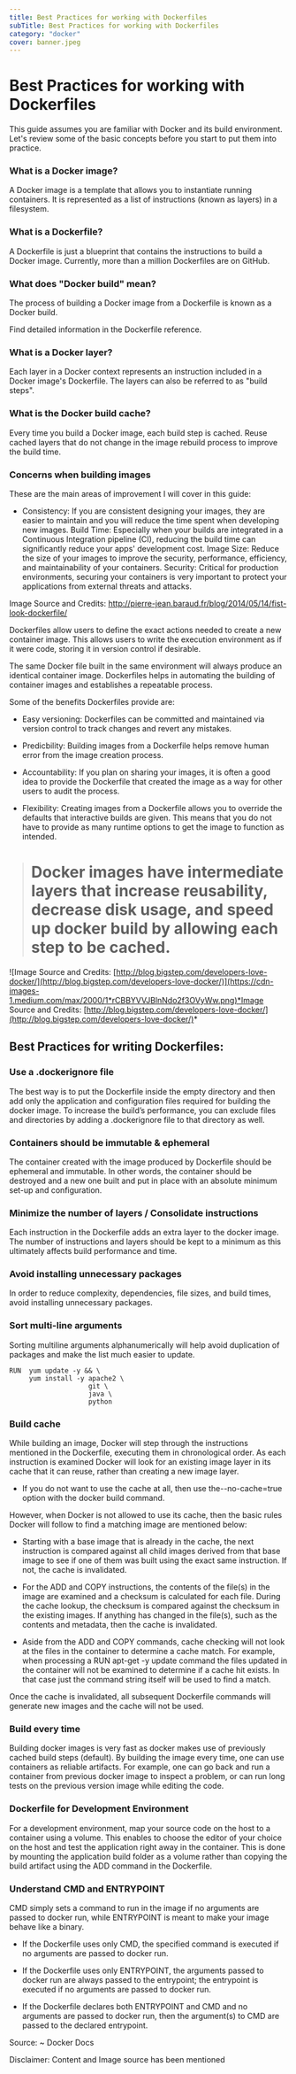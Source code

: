 ```yaml
---
title: Best Practices for working with Dockerfiles
subTitle: Best Practices for working with Dockerfiles
category: "docker"
cover: banner.jpeg
---
```


# Best Practices for working with Dockerfiles

This guide assumes you are familiar with Docker and its build environment. Let's review some of the basic concepts before you start to put them into practice.

### What is a Docker image?
A Docker image is a template that allows you to instantiate running containers. It is represented as a list of instructions (known as layers) in a filesystem.

### What is a Dockerfile?
A Dockerfile is just a blueprint that contains the instructions to build a Docker image. Currently, more than a million Dockerfiles are on GitHub.

### What does "Docker build" mean?
The process of building a Docker image from a Dockerfile is known as a Docker build.

Find detailed information in the Dockerfile reference.

### What is a Docker layer?
Each layer in a Docker context represents an instruction included in a Docker image's Dockerfile. The layers can also be referred to as "build steps".

### What is the Docker build cache?
Every time you build a Docker image, each build step is cached. Reuse cached layers that do not change in the image rebuild process to improve the build time.

### Concerns when building images
These are the main areas of improvement I will cover in this guide:

- Consistency: If you are consistent designing your images, they are easier to maintain and you will reduce the time spent when developing new images.
Build Time: Especially when your builds are integrated in a Continuous Integration pipeline (CI), reducing the build time can significantly reduce your apps' development cost.
Image Size: Reduce the size of your images to improve the security, performance, efficiency, and maintainability of your containers.
Security: Critical for production environments, securing your containers is very important to protect your applications from external threats and attacks.

Image Source and Credits: http://pierre-jean.baraud.fr/blog/2014/05/14/fist-look-dockerfile/

Dockerfiles allow users to define the exact actions needed to create a new container image. This allows users to write the execution environment as if it were code, storing it in version control if desirable.

The same Docker file built in the same environment will always produce an identical container image. Dockerfiles helps in automating the building of container images and establishes a repeatable process.

Some of the benefits Dockerfiles provide are:

* Easy versioning: Dockerfiles can be committed and maintained via version control to track changes and revert any mistakes.

* Predicbility: Building images from a Dockerfile helps remove human error from the image creation process.

* Accountability: If you plan on sharing your images, it is often a good idea to provide the Dockerfile that created the image as a way for other users to audit the process.

* Flexibility: Creating images from a Dockerfile allows you to override the defaults that interactive builds are given. This means that you do not have to provide as many runtime options to get the image to function as intended.
> # Docker images have intermediate layers that increase reusability, decrease disk usage, and speed up docker build by allowing each step to be cached.

![Image Source and Credits: [http://blog.bigstep.com/developers-love-docker/](http://blog.bigstep.com/developers-love-docker/)](https://cdn-images-1.medium.com/max/2000/1*rCBBYVVJBlnNdo2f3OVyWw.png)*Image Source and Credits: [http://blog.bigstep.com/developers-love-docker/](http://blog.bigstep.com/developers-love-docker/)*

## Best Practices for writing Dockerfiles:

### Use a .dockerignore file

The best way is to put the Dockerfile inside the empty directory and then add only the application and configuration files required for building the docker image. To increase the build’s performance, you can exclude files and directories by adding a .dockerignore file to that directory as well.

### Containers should be immutable & ephemeral

The container created with the image produced by Dockerfile should be ephemeral and immutable. In other words, the container should be destroyed and a new one built and put in place with an absolute minimum set-up and configuration.

### Minimize the number of layers / Consolidate instructions

Each instruction in the Dockerfile adds an extra layer to the docker image. The number of instructions and layers should be kept to a minimum as this ultimately affects build performance and time.

### Avoid installing unnecessary packages

In order to reduce complexity, dependencies, file sizes, and build times, avoid installing unnecessary packages.

### Sort multi-line arguments

Sorting multiline arguments alphanumerically will help avoid duplication of packages and make the list much easier to update.

    RUN  yum update -y && \
         yum install -y apache2 \
                        git \
                        java \
                        python

### Build cache

While building an image, Docker will step through the instructions mentioned in the Dockerfile, executing them in chronological order. As each instruction is examined Docker will look for an existing image layer in its cache that it can reuse, rather than creating a new image layer.
- If you do not want to use the cache at all, then use the--no-cache=true option with the docker build command.

However, when Docker is not allowed to use its cache, then the basic rules Docker will follow to find a matching image are mentioned below:

* Starting with a base image that is already in the cache, the next instruction is compared against all child images derived from that base image to see if one of them was built using the exact same instruction. If not, the cache is invalidated.

* For the ADD and COPY instructions, the contents of the file(s) in the image are examined and a checksum is calculated for each file. During the cache lookup, the checksum is compared against the checksum in the existing images. If anything has changed in the file(s), such as the contents and metadata, then the cache is invalidated.

* Aside from the ADD and COPY commands, cache checking will not look at the files in the container to determine a cache match. For example, when processing a RUN apt-get -y update command the files updated in the container will not be examined to determine if a cache hit exists. In that case just the command string itself will be used to find a match.

Once the cache is invalidated, all subsequent Dockerfile commands will generate new images and the cache will not be used.

### Build every time

Building docker images is very fast as docker makes use of previously cached build steps (default). By building the image every time, one can use containers as reliable artifacts. For example, one can go back and run a container from previous docker image to inspect a problem, or can run long tests on the previous version image while editing the code.

### Dockerfile for Development Environment

For a development environment, map your source code on the host to a container using a volume. This enables to choose the editor of your choice on the host and test the application right away in the container. This is done by mounting the application build folder as a volume rather than copying the build artifact using the ADD command in the Dockerfile.

### Understand CMD and ENTRYPOINT

CMD simply sets a command to run in the image if no arguments are passed to docker run, while ENTRYPOINT is meant to make your image behave like a binary.

* If the Dockerfile uses only CMD, the specified command is executed if no arguments are passed to docker run.

* If the Dockerfile uses only ENTRYPOINT, the arguments passed to docker run are always passed to the entrypoint; the entrypoint is executed if no arguments are passed to docker run.

* If the Dockerfile declares both ENTRYPOINT and CMD and no arguments are passed to docker run, then the argument(s) to CMD are passed to the declared entrypoint.

Source: ~ Docker Docs

Disclaimer: Content and Image source has been mentioned
